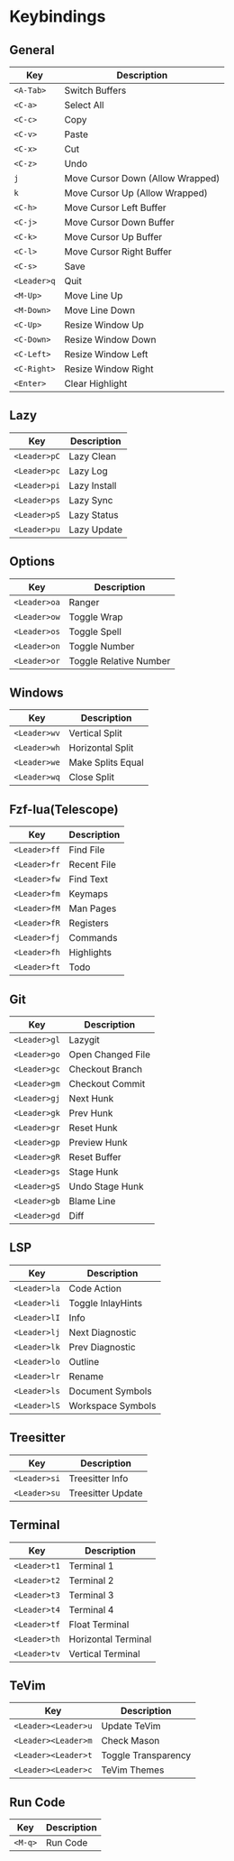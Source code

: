 # Keybindings

## General

| Key         | Description                      |
|-------------|----------------------------------|
| `<A-Tab>`   | Switch Buffers                   |
| `<C-a>`     | Select All                       |
| `<C-c>`     | Copy                             |
| `<C-v>`     | Paste                            |
| `<C-x>`     | Cut                              |
| `<C-z>`     | Undo                             |
| `j`         | Move Cursor Down (Allow Wrapped) |
| `k`         | Move Cursor Up (Allow Wrapped)   |
| `<C-h>`     | Move Cursor Left Buffer          |
| `<C-j>`     | Move Cursor Down Buffer          |
| `<C-k>`     | Move Cursor Up Buffer            |
| `<C-l>`     | Move Cursor Right Buffer         |
| `<C-s>`     | Save                             |
| `<Leader>q` | Quit                             |
| `<M-Up>`    | Move Line Up                     |
| `<M-Down>`  | Move Line Down                   |
| `<C-Up>`    | Resize Window Up                 |
| `<C-Down>`  | Resize Window Down               |
| `<C-Left>`  | Resize Window Left               |
| `<C-Right>` | Resize Window Right              |
| `<Enter>`   | Clear Highlight                  |

## Lazy

| Key          | Description  |
|--------------|--------------|
| `<Leader>pC` | Lazy Clean   |
| `<Leader>pc` | Lazy Log     |
| `<Leader>pi` | Lazy Install |
| `<Leader>ps` | Lazy Sync    |
| `<Leader>pS` | Lazy Status  |
| `<Leader>pu` | Lazy Update  |

## Options

| Key          | Description             |
|--------------|-------------------------|
| `<Leader>oa` | Ranger                  |
| `<Leader>ow` | Toggle Wrap             |
| `<Leader>os` | Toggle Spell            |
| `<Leader>on` | Toggle Number           |
| `<Leader>or` | Toggle Relative Number  |

## Windows

| Key          | Description        |
|--------------|--------------------|
| `<Leader>wv` | Vertical Split     |
| `<Leader>wh` | Horizontal Split   |
| `<Leader>we` | Make Splits Equal  |
| `<Leader>wq` | Close Split        |

## Fzf-lua(Telescope)

| Key          | Description     |
|--------------|-----------------|
| `<Leader>ff` | Find File       |
| `<Leader>fr` | Recent File     |
| `<Leader>fw` | Find Text       |
| `<Leader>fm` | Keymaps         |
| `<Leader>fM` | Man Pages       |
| `<Leader>fR` | Registers       |
| `<Leader>fj` | Commands        |
| `<Leader>fh` | Highlights      |
| `<Leader>ft` | Todo            |

## Git

| Key          | Description       |
|--------------|-------------------|
| `<Leader>gl` | Lazygit           |
| `<Leader>go` | Open Changed File |
| `<Leader>gc` | Checkout Branch   |
| `<Leader>gm` | Checkout Commit   |
| `<Leader>gj` | Next Hunk         |
| `<Leader>gk` | Prev Hunk         |
| `<Leader>gr` | Reset Hunk        |
| `<Leader>gp` | Preview Hunk      |
| `<Leader>gR` | Reset Buffer      |
| `<Leader>gs` | Stage Hunk        |
| `<Leader>gS` | Undo Stage Hunk   |
| `<Leader>gb` | Blame Line        |
| `<Leader>gd` | Diff              |

## LSP

| Key          | Description         |
|--------------|---------------------|
| `<Leader>la` | Code Action         |
| `<Leader>li` | Toggle InlayHints   |
| `<Leader>lI` | Info                |
| `<Leader>lj` | Next Diagnostic     |
| `<Leader>lk` | Prev Diagnostic     |
| `<Leader>lo` | Outline             |
| `<Leader>lr` | Rename              |
| `<Leader>ls` | Document Symbols    |
| `<Leader>lS` | Workspace Symbols   |

## Treesitter

| Key          | Description       |
|--------------|-------------------|
| `<Leader>si` | Treesitter Info   |
| `<Leader>su` | Treesitter Update |

## Terminal

| Key          | Description         |
|--------------|---------------------|
| `<Leader>t1` | Terminal 1          |
| `<Leader>t2` | Terminal 2          |
| `<Leader>t3` | Terminal 3          |
| `<Leader>t4` | Terminal 4          |
| `<Leader>tf` | Float Terminal      |
| `<Leader>th` | Horizontal Terminal |
| `<Leader>tv` | Vertical Terminal   |

## TeVim

| Key                | Description           |
|--------------------|-----------------------|
| `<Leader><Leader>u` | Update TeVim          |
| `<Leader><Leader>m` | Check Mason           |
| `<Leader><Leader>t` | Toggle Transparency   |
| `<Leader><Leader>c` | TeVim Themes          |

## Run Code

| Key     | Description |
|---------|-------------|
| `<M-q>` | Run Code    |
